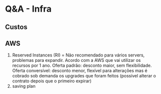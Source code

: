 # Q&A - Infra

## Custos

## AWS

1. Reserved Instances (RI) = Não recomendado para vários servers, problemas para expandir. Acordo com a AWS que vai utilizar os recursos por 1 ano. Oferta padrão: desconto maior, sem flexibilidade. Oferta conversível: desconto menor, flexível para alterações mas é cobrado sob demanda os upgrades que foram feitos (possível alterar o contrato depois que o primeiro expirar)
2. saving plan
<!--stackedit_data:
eyJoaXN0b3J5IjpbLTE2NTAzNDQ5NTJdfQ==
-->